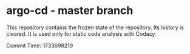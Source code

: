 # argo-cd - master branch

This repository contains the frozen state of the repository.
Its history is cleared. It is used only for static code
analysis with Codacy.

Commit Time: 1733698219